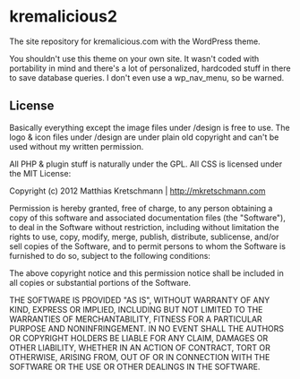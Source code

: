 # kremalicious2

The site repository for kremalicious.com with the WordPress theme.

You shouldn't use this theme on your own site. It wasn't coded with portability in mind and there's a lot of personalized, hardcoded stuff in there to save database queries. I don't even use a wp_nav_menu, so be warned.

## License

Basically everything except the image files under /design is free to use. The logo & icon files under /design are under plain old copyright and can't be used without my written permission.

All PHP & plugin stuff is naturally under the GPL. All CSS is licensed under the MIT License:

Copyright (c) 2012 Matthias Kretschmann | http://mkretschmann.com

Permission is hereby granted, free of charge, to any person obtaining a copy of this software and associated documentation files (the "Software"), to deal in the Software without restriction, including without limitation the rights to use, copy, modify, merge, publish, distribute, sublicense, and/or sell copies of the Software, and to permit persons to whom the Software is furnished to do so, subject to the following conditions:

The above copyright notice and this permission notice shall be included in all copies or substantial portions of the Software.

THE SOFTWARE IS PROVIDED "AS IS", WITHOUT WARRANTY OF ANY KIND, EXPRESS OR IMPLIED, INCLUDING BUT NOT LIMITED TO THE WARRANTIES OF MERCHANTABILITY, FITNESS FOR A PARTICULAR PURPOSE AND NONINFRINGEMENT. IN NO EVENT SHALL THE AUTHORS OR COPYRIGHT HOLDERS BE LIABLE FOR ANY CLAIM, DAMAGES OR OTHER LIABILITY, WHETHER IN AN ACTION OF CONTRACT, TORT OR OTHERWISE, ARISING FROM, OUT OF OR IN CONNECTION WITH THE SOFTWARE OR THE USE OR OTHER DEALINGS IN THE SOFTWARE.